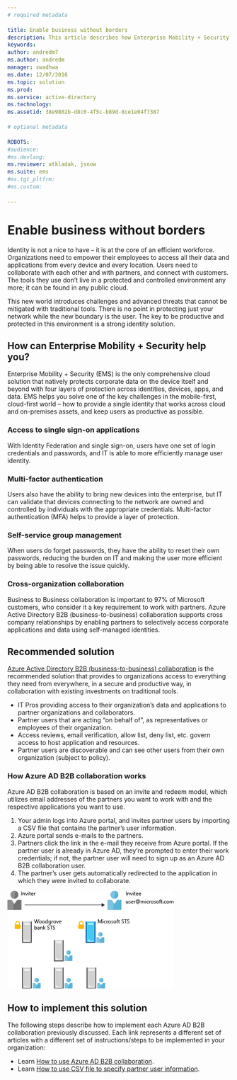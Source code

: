 ```yaml
---
# required metadata

title: Enable business without borders
description: This article describes how Enterprise Mobility + Security can be used to provide a single identity that works across cloud and on-premises assets, and keeps users as productive as possible by leveraging tools within Azure Active Directory.
keywords:
author: andredm7
ms.author: andredm
manager: swadhwa
ms.date: 12/07/2016
ms.topic: solution
ms.prod:
ms.service: active-directory
ms.technology:
ms.assetid: 38e9802b-d8c0-4f5c-b89d-8ce1e04f7387

# optional metadata

ROBOTS:
#audience:
#ms.devlang:
ms.reviewer: atkladak, jsnow
ms.suite: ems
#ms.tgt_pltfrm:
#ms.custom:

---
```


# Enable business without borders
Identity is not a nice to have – it is at the core of an efficient workforce. Organizations need to empower their employees to access all their data and applications from every device and every location. Users need to collaborate with each other and with partners, and connect with customers. The tools they use don’t live in a protected and controlled environment any more; it can be found in any public cloud.

This new world introduces challenges and advanced threats that cannot be mitigated with traditional tools. There is no point in protecting just your network while the new boundary is the user. The key to be productive and protected in this environment is a strong identity solution.

## How can Enterprise Mobility + Security help you?
Enterprise Mobility + Security (EMS) is the only comprehensive cloud solution that natively protects corporate data on the device itself and beyond with four layers of protection across identities, devices, apps, and data. EMS helps you solve one of the key challenges in the mobile-first, cloud-first world – how to provide a single identity that works across cloud and on-premises assets, and keep users as productive as possible.

### Access to single sign-on applications
With Identity Federation and single sign-on, users have one set of login credentials and passwords, and IT is able to more efficiently manage user identity.
### Multi-factor authentication
Users also have the ability to bring new devices into the enterprise, but IT can validate that devices connecting to the network are owned and controlled by individuals with the appropriate credentials. Multi-factor authentication (MFA) helps to provide a layer of protection.
### Self-service group management
When users do forget passwords, they have the ability to reset their own passwords, reducing the burden on IT and making the user more efficient by being able to resolve the issue quickly.
### Cross-organization collaboration
Business to Business collaboration is important to 97% of Microsoft customers, who consider it a key requirement to work with partners. Azure Active Directory B2B (business-to-business) collaboration supports cross company relationships by enabling partners to selectively access corporate applications and data using self-managed identities.

## Recommended solution
[Azure Active Directory B2B (business-to-business) collaboration](https://azure.microsoft.com/documentation/articles/active-directory-b2b-what-is-azure-ad-b2b/) is the recommended solution that provides to organizations access to everything they need from everywhere, in a secure and productive way, in collaboration with existing investments on traditional tools.
- IT Pros providing access to their organization’s data and applications to partner organizations and collaborators.
- Partner users that are acting “on behalf of”, as representatives or employees of their organization.
- Access reviews, email verification, allow list, deny list, etc. govern access to host application and resources.
- Partner users are discoverable and can see other users from their own organization (subject to policy).

### How Azure AD B2B collaboration works

Azure AD B2B collaboration is based on an invite and redeem model, which utilizes email addresses of the partners you want to work with and the respective applications you want to use.

1. Your admin logs into Azure portal, and invites partner users by importing a CSV file that contains the partner’s user information.
2. Azure portal sends e-mails to the partners.
3. Partners click the link in the e-mail they receive from Azure portal. If the partner user is already in Azure AD,  they’re prompted to enter their work credentials; if not, the partner user will need to sign up as an Azure AD B2B collaboration user.
4. The partner’s user gets automatically redirected to the application in which they were invited to collaborate.

![Graphic showing the process in which a partner user is invited to collaborate through Azure AD B2B.](./media/enable-business-without-borders/enable-business-without-borders-fig1.png)

## How to implement this solution
The following steps describe how to implement each Azure AD B2B collaboration previously discussed. Each link represents a different set of articles with a different set of instructions/steps to be implemented in your organization:
- Learn [How to use Azure AD B2B collaboration](https://azure.microsoft.com/documentation/articles/active-directory-b2b-detailed-walkthrough/).
- Learn [How to use CSV file to specify partner user information](https://azure.microsoft.com/en-us/documentation/articles/active-directory-b2b-references-csv-file-format/).
